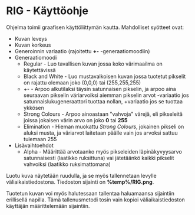 # RIG - Käyttöohje

Ohjelma toimii graafisen käyttöliittymän kautta. Mahdolliset syötteet ovat:

* Kuvan leveys
* Kuvan korkeus
* Generoinnin variaatio (rajoitettu **+-** -generaatiomoodiin)
* Generaatiomoodi
  * Regular - Luo tavallisen kuvan jossa koko värimaailma on käytettävissä
  * Black and White - Luo mustavalkoisen kuvan jossa tuotetut pikselit on rajattu olemaan joko (0,0,0) tai (255,255,255)
  * +- - Arpoo alkutilaksi täysin satunnaisen pikselin, ja arpoo aina seuraavan pikselin väriarvoiksi aiemman pikselin arvot -variaatio jos satunnaislukugeneraattori tuottaa nollan, +variaatio jos se tuottaa ykkösen
  * Strong Colours - Arpoo ainoastaan "vahvoja" värejä, eli pikseleitä joissa jokaisen värin arvo on joko **0** tai **255**
  * Elimination - Hieman muokattu *Strong Colours*, jokainen pikseli on aluksi musta, ja väriarvot laitetaan päälle vain jos arvoksi sattuu tulemaan 255
* Lisävaihtoehdot
  * Alpha - Määrittää arvotaanko myös pikseleiden läpinäkyvyysarvo satunnaisesti (laatikko ruksittuna) vai jätetäänkö kaikki pikselit vahvoiksi (laatikko ruksimattomana)
  
Luotu kuva näytetään ruudulla, ja se myös tallennetaan levylle väliaikaistiedostona. Tiedoston sijainti on **%temp%/RIG.png**.

Tuotetun kuvan voi myös halutessaan tallentaa haluamaansa sijaintiin erillisellä napilla. Tämä tallenusmetodi tosin vain kopioi väliaikaistiedoston käyttäjän määrittelemään sijaintiin.